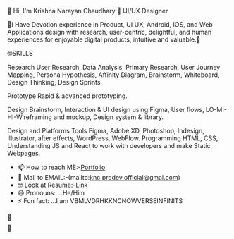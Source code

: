 $$$$$$$$ 👋 Hi, I'm Krishna Narayan Chaudhary 👋
UI/UX Designer

🔭I Have Devotion experience in Product, UI UX, Android, IOS, and Web Applications design with research, user-centric, delightful, and human experiences for enjoyable digital products, intuitive and valuable.🌱

🤓SKILLS

Research
User Research, Data Analysis, Primary Research, User Journey Mapping, Persona Hypothesis, Affinity Diagram, Brainstorm, Whiteboard, Design Thinking, Design Sprints.

Prototype
Rapid & advanced prototyping.

Design
Brainstorm, Interaction & UI design using Figma, User flows,  LO-MI-HI-Wireframing and mockup,  Design system & library.

Design and Platforms Tools
Figma, Adobe XD, Photoshop, Indesign, Illustrator, after effects, WordPress, WebFlow.
Programming
HTML, CSS, Understanding JS and React to work with developers and make Static Webpages.

- 📫 How to reach ME:-[Portfolio](https://linktr.ee/Kncverse)
- 📨 Mail to EMAIL:-(mailto:knc.prodev.official@gmai.com)
- 🤓 Look at Resume:-[Link](https://drive.google.com/file/d/1KXL9WVKYMnBKMAg7fab9zwaf_EFodRJc/view?usp=sharing)
- 😄 Pronouns: ...He/Him
- ⚡ Fun fact: ...I am VBMLVDRHKKNCNOWVERSEINFINITS

👋$$$$$$$$👋
